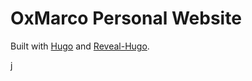 # OxMarco Personal Website
Built with [Hugo](https://gohugo.io/) and [Reveal-Hugo](https://github.com/dzello/reveal-hugo).

j


